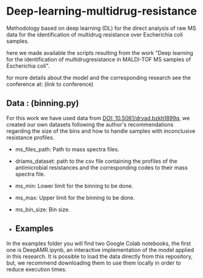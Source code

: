 # Deep-learning-multidrug-resistance
Methodology based on deep learning (DL) for the direct analysis of raw
MS data for the identification of multidrug resistance over Escherichia coli samples.

here we made available the scripts resulting from the work "Deep learning for the identification of multidrugresistance in MALDI-TOF MS samples of Escherichia coli".

for more details about the model and the corresponding research see the conference at: (link to conference)

## Data : (binning.py)
For this work we have used data from <a href="https://doi.org/10.5061/dryad.bzkh1899q" rel="nofollow">DOI: 10.5061/dryad.bzkh1899q</a>, we created our own datasets following the author's recommendations regarding the size of the bins and how to handle samples with inconclusive resistance profiles.
- ms_files_path: Path to mass spectra files.
- driams_dataset: path to the csv file containing the profiles of the antimicrobial resistances and the corresponding codes to their mass spectra file.
- ms_min: Lower limit for the binning to be done.
- ms_max: Upper limit for the binning to be done.
- ms_bin_size: Bin size.

- ## Examples
In the examples folder you will find two Google Colab notebooks, the first one is DeepAMR.ipynb, an interactive implementation of the model applied in this research. It is possible to load the data directly from this repository, but, we recommend downloading them to use them locally in order to reduce execution times.
